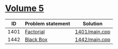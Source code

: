 # [Volume 5](http://poj.org/problemlist?volume=5)


| ID   | Problem statement                           | Solution                       |
|------|---------------------------------------------|--------------------------------|
| 1401 | [Factorial](http://poj.org/problem?id=1401) | [1401/main.cpp](1401/main.cpp) |
| 1442 | [Black Box](http://poj.org/problem?id=1442) | [1442/main.cpp](1442/main.cpp) |

